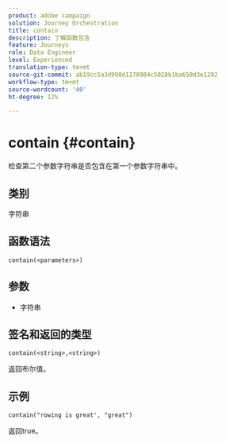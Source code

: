 ```yaml
---
product: adobe campaign
solution: Journey Orchestration
title: contain
description: 了解函数包含
feature: Journeys
role: Data Engineer
level: Experienced
translation-type: tm+mt
source-git-commit: ab19cc5a3d998d1178984c5028b1ba650d3e1292
workflow-type: tm+mt
source-wordcount: '40'
ht-degree: 12%

---
```



# contain {#contain}

检查第二个参数字符串是否包含在第一个参数字符串中。

## 类别

字符串

## 函数语法

`contain(<parameters>)`

## 参数

* 字符串

## 签名和返回的类型

`contain(<string>,<string>)`

返回布尔值。

## 示例

`contain("rowing is great', "great")`

返回true。
